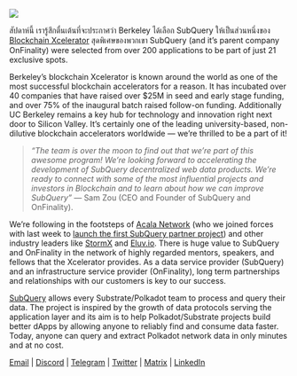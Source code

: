 
![](https://miro.medium.com/max/1400/0*gYUy-1COtbpLV1X1)


สัปดาห์นี้ เรารู้สึกตื่นเต้นที่จะประกาศว่า Berkeley ได้เลือก SubQuery ให้เป็นส่วนหนึ่งของ [Blockchain Xcelerator](https://www.xcelerator.berkeley.edu/) สุดพิเศษของพวกเขา SubQuery (and it’s parent company OnFinality) were selected from over 200 applications to be part of just 21 exclusive spots.

Berkeley’s blockchain Xcelerator is known around the world as one of the most successful blockchain accelerators for a reason. It has incubated over 40 companies that have raised over $25M in seed and early stage funding, and over 75% of the inaugural batch raised follow-on funding. Additionally UC Berkeley remains a key hub for technology and innovation right next door to Silicon Valley. It’s certainly one of the leading university-based, non-dilutive blockchain accelerators worldwide — we’re thrilled to be a part of it!

> _“The team is over the moon to find out that we’re part of this awesome program! We’re looking forward to accelerating the development of SubQuery decentralized web data products. We’re ready to connect with some of the most influential projects and investors in Blockchain and to learn about how we can improve SubQuery”_ — Sam Zou (CEO and Founder of SubQuery and OnFinality).

We’re following in the footsteps of [Acala Network](https://acala.network/) (who we joined forces with last week to [launch the first SubQuery partner project](https://subquery.medium.com/subquery-integrates-acala-to-aggregate-and-serve-defi-data-to-polkadot-and-kusama-builders-fc9af6a7aae1)) and other industry leaders like [StormX](https://stormx.io/) and [Eluv.io](https://eluv.io/). There is huge value to SubQuery and OnFinality in the network of highly regarded mentors, speakers, and fellows that the Xcelerator provides. As a data service provider (SubQuery) and an infrastructure service provider (OnFinality), long term partnerships and relationships with our customers is key to our success.

[SubQuery](https://www.subquery.network/) allows every Substrate/Polkadot team to process and query their data. The project is inspired by the growth of data protocols serving the application layer and its aim is to help Polkadot/Substrate projects build better dApps by allowing anyone to reliably find and consume data faster. Today, anyone can query and extract Polkadot network data in only minutes and at no cost.

[Email](mailto:hello@subquery.network) | [Discord](https://discord.com/invite/78zg8aBSMG) | [Telegram](https://t.me/subquerynetwork) | [Twitter](https://twitter.com/subquerynetwork) | [Matrix](https://matrix.to/#/#subquery:matrix.org) | [LinkedIn](https://www.linkedin.com/company/subquery)

